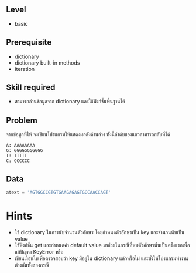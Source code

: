 ## Level

* basic

## Prerequisite

* dictionary
* dictionary built-in methods
* iteration

## Skill required

* สามารถอ่านข้อมูลจาก dictionary และใช้ฟังก์ชั่นพื้นฐานได้

## Problem

จากข้อมูลที่ให้ จงเขียนโปรแกรมให้แสดงผลดังด้านล่าง ทั้งนี้ลำดับของแถวสามารถสลับที่ได้

```
A: AAAAAAAA
G: GGGGGGGGGGG
T: TTTTT
C: CCCCCC

```

## Data

```Python
atext = 'AGTGGCCGTGTGAAGAGAGTGCCAACCAGT'

```

# Hints

* ใช้ dictionary ในการนับจำนวนตัวอักษร โดยกำหนดตัวอักษรเป็น key และจำนวนนับเป็น value
* ใช้ฟังก์ชั่น get และกำหนดค่า default value มาช่วยในกรณีที่พบตัวอักษรนั้นเป็นครั้งแรกเพื่อแก้ปัญหา KeyError หรือ
* เขียนเงื่อนไขเพื่อตรวจสอบว่า key มีอยู่ใน dictionary แล้วหรือไม่ และสั่งให้โปรแกรมทำงานต่างกันทั้งสองกรณี
